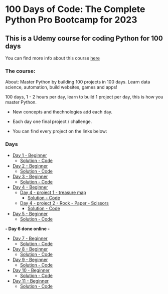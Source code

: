# 100 Days of Code: The Complete Python Pro Bootcamp for 2023

## This is a Udemy course for coding Python for 100 days
You can find more info about this course [here](https://www.udemy.com/share/103IHM3@y3v-NJ7mo-v3hzYNI1Nsb1ou5eWbgkq_b6zznCAk_Xpwf9sndCbaaARZgrZWS59asA==/)

### The course:

About: Master Python by building 100 projects in 100 days. Learn data science, automation, build websites, games and apps!  
  
100 days, 1 - 2 hours per day, learn to build 1 project per day, this is how you master Python.

* New concepts and thechnologies add each day.

* Each day one final project / challenge.

* You can find every project on the links below:

### Days

* [Day 1 - Beginner](./day_1/instructions.md)
    * [Solution - Code](./day_1/main.py)
* [Day 2 - Beginner](./day_2/instructions.md)
    * [Solution - Code](./day_2/main.py)
* [Day 3 - Beginner](./day_3/instructions.md)
    * [Solution - Code](./day_3/main.py)
* [Day 4 - Beginner](./day_4/)
    * [Day 4 - project 1 - treasure map](./day_4/treasure_map/instructions.md)
        * [Solution - Code](./day_4/treasure_map/main.py)
    * [Day 4 - project 2 - Rock - Paper - Scissors](./day_4/rock_paper_scissors/instructions.md)
        * [Solution - Code](./day_4/rock_paper_scissors/main.py)
* [Day 5 - Beginner](./day_5/instructions.md)
    * [Solution - Code](./day_5/main.py)  

**- Day 6 done online -**

* [Day 7 - Beginner](./day_7/instructions.md)
    * [Solution - Code](./day_7/main.py)
* [Day 8 - Beginner](./day_8/instructions.md)
    * [Solution - Code](./day_8/main.py)
* [Day 9 - Beginner](./day_9/instructions.md)
    * [Solution - Code](./day_9/main.py)
* [Day 10 - Beginner](./day_10/instructions.md)
    * [Solution - Code](./day_10/main.py)
* [Day 11 - Beginner](./day_11/instructions.md)
    * [Solution - Code](./day_11/main.py)